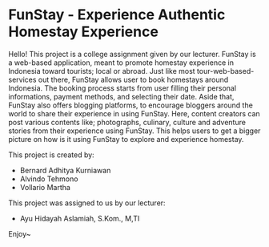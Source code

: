 # FunStay - Experience Authentic Homestay Experience

Hello! This project is a college assignment given by our lecturer. FunStay is a web-based application, meant to promote homestay experience in Indonesia toward tourists; local or abroad. Just like most tour-web-based-services out there, FunStay allows user to book homestays around Indonesia. The booking process starts from user filling their personal informations, payment methods, and selecting their date. Aside that, FunStay also offers blogging platforms, to encourage bloggers around the world to share their experience in using FunStay. Here, content creators can post various contents like; photographs, culinary, culture and adventure stories from their experience using FunStay. This helps users to get a bigger picture on how is it using FunStay to explore and experience homestay.

This project is created by:
- Bernard Adhitya Kurniawan
- Alvindo Tehmono
- Vollario Martha

This project was assigned to us by our lecturer:
- Ayu Hidayah Aslamiah, S.Kom., M,TI

Enjoy~
